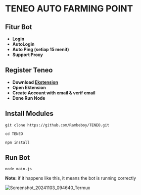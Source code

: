 # TENEO AUTO FARMING POINT

## Fitur Bot
- **Login**
- **AutoLogin**
- **Auto Ping (setiap 15 menit)**
- **Support Proxy**
## Register Teneo
- **Download [Ekstension](https://chromewebstore.google.com/detail/teneo-community-node/emcclcoaglgcpoognfiggmhnhgabppkm)**
- **Open Ektension**
- **Create Account with email & verif email**
- **Done Run Node**

## Install Modules
```
git clone https://github.com/Rambeboy/TENEO.git
```
```
cd TENEO
```
```
npm install
```
## Run Bot
```
node main.js
```

**Note:** if it happens like this, it means the bot is running correctly

![Screenshot_20241103_094640_Termux](https://github.com/user-attachments/assets/389dab3d-7b32-44ff-8d50-1a950a65af25)
